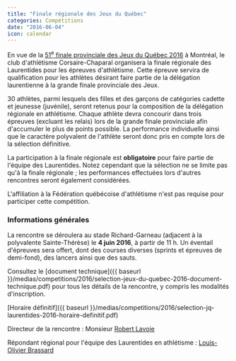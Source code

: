 ```yaml
---
title: "Finale régionale des Jeux du Québec"
categories: Compétitions
date: "2016-06-04"
icon: calendar
---
```


En vue de la [51<sup>e</sup> finale provinciale des Jeux du Québec 2016](http://www.jeuxduquebec.com/) à Montréal, le club d'athlétisme Corsaire-Chaparal organisera la finale régionale des Laurentides pour les épreuves d'athlétisme. Cette épreuve servira de qualification pour les athlètes désirant faire partie de la délégation laurentienne à la grande finale provinciale des Jeux.

30 athlètes, parmi lesquels des filles et des garçons de catégories cadette et jeunesse (juvénile), seront retenus pour la composition de la délégation régionale en athlétisme. Chaque athlète devra concourir dans trois épreuves (excluant les relais) lors de la grande finale provinciale afin d'accumuler le plus de points possible. La performance individuelle ainsi que le caractère polyvalent de l'athlète seront donc pris en compte lors de la sélection définitive.

La participation à la finale régionale est **obligatoire** pour faire partie de l'équipe des Laurentides. Notez cependant que la sélection ne se limite pas qu'à la finale régionale ; les performances effectuées lors d'autres rencontres seront également considérées.

L'affiliation à la Fédération québécoise d'athlétisme n'est pas requise pour participer cette compétition.

### Informations générales

La rencontre se déroulera au stade Richard-Garneau (adjacent à la polyvalente Sainte-Thérèse) le **4 juin 2016**, à partir de 11 h. Un éventail d'épreuves sera offert, dont des courses diverses (sprints et épreuves de demi-fond), des lancers ainsi que des sauts.

Consultez le [document technique]({{ baseurl }}/medias/competitions/2016/selection-jeux-du-quebec-2016-document-technique.pdf) pour tous les détails de la rencontre, y compris les modalités d'inscription.

[Horaire définitif]({{ baseurl }}/medias/competitions/2016/selection-jq-laurentides-2016-horaire-definitif.pdf)

Directeur de la rencontre : Monsieur [Robert Lavoie](mailto:robertlecoach@gmail.com)

Répondant régional pour l'équipe des Laurentides en athlétisme : [Louis-Olivier Brassard](mailto:louis.oli.br@gmail.com)